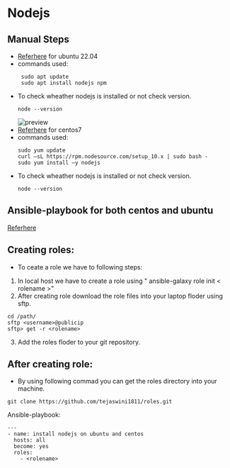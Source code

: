 Nodejs
=========
## Manual Steps

* [Referhere](https://cloudcone.com/docs/article/how-to-install-node-js-on-ubuntu-22-04/) for ubuntu 22.04
* commands used:
  ```
   sudo apt update
   sudo apt install nodejs npm
  ```
* To check wheather nodejs is installed or not check version.
  ```
  node --version
  ```
  ![preview](ansible1.png)
* [Referhere](https://phoenixnap.com/kb/install-node-js-npm-centos) for centos7
* commands used:
   ```
   sudo yum update
   curl –sL https://rpm.nodesource.com/setup_10.x | sudo bash -
   sudo yum install –y nodejs
   ```
* To check wheather nodejs is installed or not check version.
  ```
  node --version
  ```
Ansible-playbook for both centos and ubuntu
-------------------------------------------
[Referhere](https://github.com/tejaswini1811/ansiblejan/blob/main/Ansible/ALLin1/nodejs.yaml)
## Creating roles:
* To ceate a role we have to following steps:
1. In local host we have to create a role using  " ansible-galaxy role init < rolename >" 
2. After creating role download the role files into your laptop floder using sftp.
  ```
  cd /path/
  sftp <username>@publicip
  sftp> get -r <rolename>
  ```
3. Add the roles floder to your git repository.
   
## After creating role:
* By using following commad you can get the roles directory into your machine.
```
git clone https://github.com/tejaswini1811/roles.git
```
Ansible-playbook:
```
---
- name: install nodejs on ubuntu and centos
  hosts: all
  become: yes
  roles:
    - <rolename>
```
